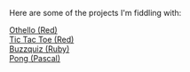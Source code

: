 Here are some of the projects I'm fiddling with:

<a href="/othello">Othello (Red)</a>
<br>
<a href="/tictactoe">Tic Tac Toe (Red) </a>
<br>
<a href="/buzzquiz">Buzzquiz (Ruby) </a>
<br>
<a href="/pong">Pong (Pascal) </a>

